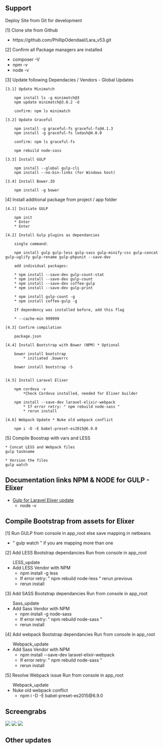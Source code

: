 ## Support


Deploy Site from Git for development

[1] Clone site from Github
<ul>
	<li> https://github.com/PhillipOdendaal/Lara_v53.git </li>
</ul>

[2] Confirm all Package managers are installed
<ul>
	<li> composer -V </li>
	<li> npm -v </li>
	<li> node -v </li>	
</ul>

[3] Update following Dependacies / Vendors - Global Updates

	[3.1] Update Minimatch
	
		npm install ls -g minimatch@3
		npm update minimatch@3.0.2 -d
		
		confirm: npm ls minimatch
		
	[3.2] Update Graceful
	
		npm install -g graceful-fs graceful-fs@4.1.3
		npm install -g graceful-fs lodash@4.0.0
		
		confirm: npm ls graceful-fs
		
		npm rebuild node-sass
	
	[3.3] Install GULP
	
		npm install --global gulp-cli
		npm install --no-bin-links (for Windows host)
		
	[3.4] Install Bower.IO
	
		npm install -g bower 

[4] Install additional package from project / app folder

	[4.1] Initiate GULP
	
		npm init
		* Enter
		* Enter
	
	[4.2] Install Gulp plugins as dependancies
	
		single command:
		
		npm install gulp gulp-less gulp-sass gulp-minify-css gulp-concat gulp-uglify gulp-rename gulp-phpunit --save-dev
		
		add individual packages:
		
		* npm install --save-dev gulp-count-stat 
		* npm install --save-dev gulp-count
		* npm install --save-dev coffee-gulp
		* npm install --save-dev gulp-print

		* npm install gulp-count -g
		* npm install coffee-gulp -g
		
		If dependency was installed before, add this flag
		
		* --cache-min 999999
		
	[4.3] Confirm compilation
		
		package.json
		
	[4.4] Install Bootstrap with Bower (NPM) * Optional
	
		bower install bootstrap
			* initiated .bowerrc
			
		bower install bootstrap -S

		
	[4.5] Install Laravel Elixer
	
		npm cordova -v 
			*Check Cordova installed, needed for Elixer builder
		
		npm install --save-dev laravel-elixir-webpack
			* If error retry: " npm rebuild node-sass "
			* rerun install
			
	[4.6] Webpack Update * Nuke old webpack conflict
	
		npm i -D -E babel-preset-es2015@6.9.0

[5] Compile Boostrap with vars and LESS
	
	* Concat LESS and Webpack files
	gulp taskname
	
	* Version the files
	gulp watch
	
	
## Documentation links NPM & NODE for GULP - Elixer

<ul>
	<li> <a href="https://laravel.com/docs/5.0/elixir">Gulp for Laravel Elixer update</a>
		<ul>
			<li> node -v </li>
		</ul>
	</li>
</ul>

## Compile Bootstrap from assets for Elixer

[1] Run GULP from console in app_root else save mapping in netbeans
<ul>
	<li>" gulp watch " if you are mapping more than one</li>
</ul>

[2] Add LESS Bootstrap dependancies
Run from console in app_root
<ul>LESS_update
	<li> Add LESS Vendor with NPM
		<ul>
			<li>npm install -g less</li>
			<li>If error retry: " npm rebuild node-less " rerun previous</li>
			<li>rerun install</li>
		</ul>
	</li>
</ul>


[3] Add SASS Bootstrap dependancies
Run from console in app_root
<ul>Sass_update
	<li> Add Sass Vendor with NPM
		<ul>
			<li>npm install -g node-sass</li>
			<li>If error retry: " npm rebuild node-sass "</li>
			<li>rerun install</li>
		</ul>
	</li>
</ul>

[4] Add webpack Bootstrap dependancies
Run from console in app_root
<ul>Webpack_update
	<li> Add Sass Vendor with NPM
		<ul>
			<li>npm install --save-dev laravel-elixir-webpack</li>
			<li>If error retry: " npm rebuild node-sass "</li>
			<li>rerun install</li>
		</ul>
	</li>
</ul>

[5] Resolve Webpack issue
Run from console in app_root
<ul>Webpack_update
	<li> Nuke old webpack conflict
		<ul>
			<li>npm i -D -E babel-preset-es2015@6.9.0</li>
		</ul>
	</li>
</ul>


## Screengrabs

<img src="minimatch_update.jpg">
<img src="gracefull_update.jpg">
<img src="LESS_update.jpg">


## Other updates


